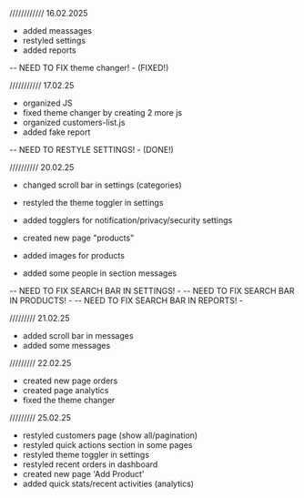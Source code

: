 ////////////
16.02.2025

- added meassages
- restyled settings
- added reports

-- NEED TO FIX theme changer! - (FIXED!)

///////////
17.02.25

- organized JS
- fixed theme changer by creating 2 more js 
- organized customers-list.js
- added fake report

-- NEED TO RESTYLE SETTINGS! - (DONE!)

//////////
20.02.25

- changed scroll bar in settings (categories)
- restyled the theme toggler in settings
- added togglers for notification/privacy/security settings

- created new page "products"

- added images for products
- added some people in section messages

-- NEED TO FIX SEARCH BAR IN SETTINGS! - 
-- NEED TO FIX SEARCH BAR IN PRODUCTS! - 
-- NEED TO FIX SEARCH BAR IN REPORTS! - 

/////////
21.02.25

- added scroll bar in messages
- added some messages

/////////
22.02.25

- created new page orders
- created page analytics
- fixed the theme changer

/////////
25.02.25

- restyled customers page (show all/pagination)
- restyled quick actions section in some pages
- restyled theme toggler in settings
- restyled recent orders in dashboard
- created new page 'Add Product'
- added quick stats/recent activities (analytics)
